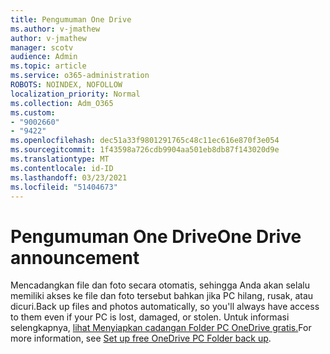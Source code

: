 ```yaml
---
title: Pengumuman One Drive
ms.author: v-jmathew
author: v-jmathew
manager: scotv
audience: Admin
ms.topic: article
ms.service: o365-administration
ROBOTS: NOINDEX, NOFOLLOW
localization_priority: Normal
ms.collection: Adm_O365
ms.custom:
- "9002660"
- "9422"
ms.openlocfilehash: dec51a33f9801291765c48c11ec616e870f3e054
ms.sourcegitcommit: 1f43598a726cdb9904aa501eb8db87f143020d9e
ms.translationtype: MT
ms.contentlocale: id-ID
ms.lasthandoff: 03/23/2021
ms.locfileid: "51404673"
---
```

# <a name="one-drive-announcement"></a><span data-ttu-id="e2fdf-102">Pengumuman One Drive</span><span class="sxs-lookup"><span data-stu-id="e2fdf-102">One Drive announcement</span></span>

<span data-ttu-id="e2fdf-103">Mencadangkan file dan foto secara otomatis, sehingga Anda akan selalu memiliki akses ke file dan foto tersebut bahkan jika PC hilang, rusak, atau dicuri.</span><span class="sxs-lookup"><span data-stu-id="e2fdf-103">Back up files and photos automatically, so you'll always have access to them even if your PC is lost, damaged, or stolen.</span></span> <span data-ttu-id="e2fdf-104">Untuk informasi selengkapnya, [lihat Menyiapkan cadangan Folder PC OneDrive gratis.](https://www.microsoft.com/microsoft-365/onedrive/pc-cloud-backup)</span><span class="sxs-lookup"><span data-stu-id="e2fdf-104">For more information, see [Set up free OneDrive PC Folder back up](https://www.microsoft.com/microsoft-365/onedrive/pc-cloud-backup).</span></span>

